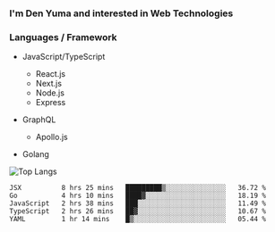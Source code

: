 ### I'm Den Yuma and interested in Web Technologies

### Languages / Framework
- JavaScript/TypeScript
  - React.js
  - Next.js
  - Node.js
  - Express

- GraphQL
  - Apollo.js 

- Golang


![Top Langs](https://github-readme-stats.vercel.app/api/top-langs/?username=denyuma&layout=compact)

<!--START_SECTION:waka-->
```text
JSX          8 hrs 25 mins   █████████▒░░░░░░░░░░░░░░░   36.72 % 
Go           4 hrs 10 mins   ████▓░░░░░░░░░░░░░░░░░░░░   18.19 % 
JavaScript   2 hrs 38 mins   ███░░░░░░░░░░░░░░░░░░░░░░   11.49 % 
TypeScript   2 hrs 26 mins   ██▓░░░░░░░░░░░░░░░░░░░░░░   10.67 % 
YAML         1 hr 14 mins    █▒░░░░░░░░░░░░░░░░░░░░░░░   05.44 % 
```
<!--END_SECTION:waka-->
